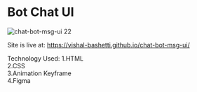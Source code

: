 # Bot Chat UI

![chat-bot-msg-ui 22](https://user-images.githubusercontent.com/59444901/124581392-b3d85480-de6e-11eb-89bd-a373a88a31cf.png)


Site is live at: https://vishal-bashetti.github.io/chat-bot-msg-ui/ 

Technology Used: 
1.HTML                                                        
2.CSS                                                                                
3.Animation Keyframe                                                                  
4.Figma                                    

